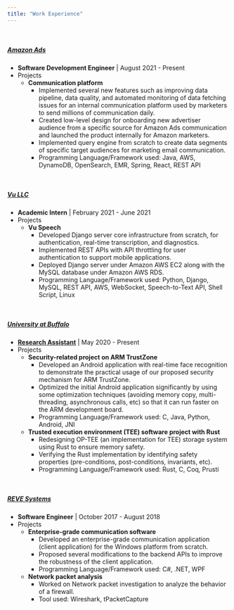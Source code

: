 ```yaml
---
title: "Work Experience"
---
```


&nbsp;

##### <a href="https://advertising.amazon.com" target="_blank" onclick="trackOutboundLink('https://advertising.amazon.com')"><b>Amazon&nbsp;Ads</b></a>
  - **Software Development Engineer** \| August 2021 - Present
  - Projects
    - **Communication platform**
      - Implemented several new features such as improving data pipeline, data quality, and automated monitoring of data fetching issues for an internal communication platform used by marketers to send millions of communication daily.
      - Created low-level design for onboarding new advertiser audience from a specific source for Amazon Ads communication and launched the product internally for Amazon marketers.
      - Implemented query engine from scratch to create data segments of specific target audiences for marketing email communication.
      - Programming Language/Framework used: Java, AWS, DynamoDB, OpenSearch, EMR, Spring, React, REST API

&nbsp;

##### <a href="https://vuspeech.com" target="_blank" onclick="trackOutboundLink('https://vuspeech.com')"><b>Vu LLC</b></a>
  - **Academic Intern** \| February 2021 - June 2021
  - Projects
    - **Vu Speech**
      - Developed Django server core infrastructure from scratch, for authentication, real-time transcription, and diagnostics.
      - Implemented REST APIs with API throttling for user authentication to support mobile applications.
      - Deployed Django server under Amazon AWS EC2 along with the MySQL database under Amazon AWS RDS.
      - Programming Language/Framework used: Python, Django, MySQL, REST API, AWS, WebSocket, Speech-to-Text API, Shell Script, Linux

&nbsp;

##### <a href="https://engineering.buffalo.edu/computer-science-engineering.html" target="_blank" onclick="trackOutboundLink('https://engineering.buffalo.edu/computer-science-engineering.html')"><b>University at Buffalo</b></a>
  - **<a href="http://nsr.cse.buffalo.edu" target="_blank" onclick="trackOutboundLink('http://nsr.cse.buffalo.edu')">Research Assistant</a>** \| May 2020 - Present
  - Projects
    - **Security-related project on ARM TrustZone**
      - Developed an Android application with real-time face recognition to demonstrate the practical usage of our proposed security mechanism for ARM TrustZone.
      - Optimized the initial Android application significantly by using some optimization techniques (avoiding memory copy, multi-threading, asynchronous calls, etc) so that it can run faster on the ARM development board.
      - Programming Language/Framework used: C, Java, Python, Android, JNI
    - **Trusted execution environment (TEE) software project with Rust**
      - Redesigning OP-TEE (an implementation for TEE) storage system using Rust to ensure memory safety.
      - Verifying the Rust implementation by identifying safety properties (pre-conditions, post-conditions, invariants, etc).
      - Programming Language/Framework used: Rust, C, Coq, Prusti

&nbsp;

##### <a href="https://www.revesoft.com" target="_blank" onclick="trackOutboundLink('https://www.revesoft.com')"><b>REVE Systems</b></a>
  - **Software Engineer** \| October 2017 - August 2018
  - Projects
    - **Enterprise-grade communication software**
      - Developed an enterprise-grade communication application (client application) for the Windows platform from scratch.
      - Proposed several modifications to the backend APIs to improve the robustness of the client application.
      - Programming Language/Framework used: C#, .NET, WPF
    - **Network packet analysis**
      - Worked on Network packet investigation to analyze the behavior of a firewall.
      - Tool used: Wireshark, tPacketCapture

&nbsp;

